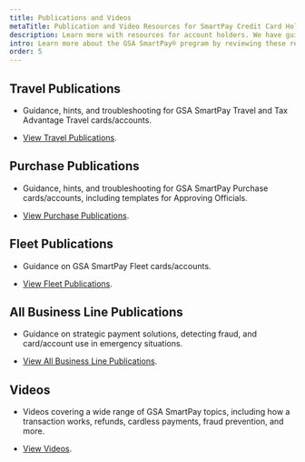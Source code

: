 ```yaml
---
title: Publications and Videos
metaTitle: Publication and Video Resources for SmartPay Credit Card Holders
description: Learn more with resources for account holders. We have guides, presentations and publications specific to travel, purchase, fleet, and more.
intro: Learn more about the GSA SmartPay® program by reviewing these resources for various stakeholders.
order: 5
---
```


## Travel Publications

- Guidance, hints, and troubleshooting for GSA SmartPay Travel and Tax Advantage Travel cards/accounts.

- [View Travel Publications](/resources/publications/travel/).

## Purchase Publications

- Guidance, hints, and troubleshooting for GSA SmartPay Purchase cards/accounts, including templates for Approving Officials.

- [View Purchase Publications](/resources/publications/purchase/).

## Fleet Publications

- Guidance on GSA SmartPay Fleet cards/accounts.

- [View Fleet Publications](/resources/publications/fleet/).

## All Business Line Publications
- Guidance on strategic payment solutions, detecting fraud, and card/account use in emergency situations.

- [View All Business Line Publications](/resources/publications/all-business-lines/).

## Videos
- Videos covering a wide range of GSA SmartPay topics, including how a transaction works, refunds, cardless payments, fraud prevention, and more.

- [View Videos](/resources/publications/videos/).
